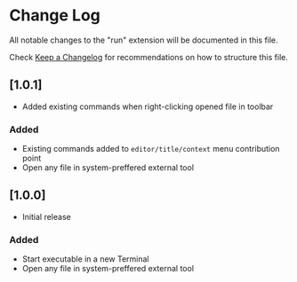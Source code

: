 # Change Log

All notable changes to the "run" extension will be documented in this file.

Check [Keep a Changelog](http://keepachangelog.com/) for recommendations on how to structure this file.

## [1.0.1]

- Added existing commands when right-clicking opened file in toolbar

### Added
- Existing commands added to `editor/title/context` menu contribution point
- Open any file in system-preffered external tool

## [1.0.0]

- Initial release

### Added
- Start executable in a new Terminal
- Open any file in system-preffered external tool